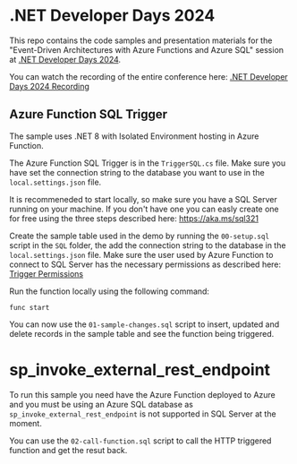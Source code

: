 # .NET Developer Days 2024

This repo contains the code samples and presentation materials for the "Event-Driven Architectures with Azure Functions and Azure SQL" session at [.NET Developer Days 2024](https://developer.microsoft.com/en-us/reactor/events/22265/).

You can watch the recording of the entire conference here: [.NET Developer Days 2024 Recording](https://www.youtube.com/watch?v=7brvNO4NdvM)

## Azure Function SQL Trigger

The sample uses .NET 8 with Isolated Environment hosting in Azure Function. 

The Azure Function SQL Trigger is in the `TriggerSQL.cs` file. Make sure you have set the connection string to the database you want to use in the `local.settings.json` file.

It is recommeneded to start locally, so make sure you have a SQL Server running on your machine. If you don't have one you can easly create one for free using the three steps described here: https://aka.ms/sql321

Create the sample table used in the demo by running the `00-setup.sql` script in the `SQL` folder, the add the connection string to the database in the `local.settings.json` file. Make sure the user used by Azure Function to connect to SQL Server has the necessary permissions as described here: [Trigger Permissions](https://github.com/Azure/azure-functions-sql-extension/blob/main/docs/GeneralSetup.md#trigger-permissions)

Run the function locally using the following command:

```
func start
```

You can now use the `01-sample-changes.sql` script to insert, updated and delete records in the sample table and see the function being triggered.

# sp_invoke_external_rest_endpoint

To run this sample you need have the Azure Function deployed to Azure and you must be using an Azure SQL database as `sp_invoke_external_rest_endpoint` is not supported in SQL Server at the moment.

You can use the `02-call-function.sql` script to call the HTTP triggered function and get the resut back.